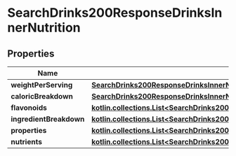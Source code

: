
# SearchDrinks200ResponseDrinksInnerNutrition

## Properties
| Name | Type | Description | Notes |
| ------------ | ------------- | ------------- | ------------- |
| **weightPerServing** | [**SearchDrinks200ResponseDrinksInnerNutritionWeightPerServing**](SearchDrinks200ResponseDrinksInnerNutritionWeightPerServing.md) |  |  [optional] |
| **caloricBreakdown** | [**SearchDrinks200ResponseDrinksInnerNutritionCaloricBreakdown**](SearchDrinks200ResponseDrinksInnerNutritionCaloricBreakdown.md) |  |  [optional] |
| **flavonoids** | [**kotlin.collections.List&lt;SearchDrinks200ResponseDrinksInnerNutritionFlavonoidsInner&gt;**](SearchDrinks200ResponseDrinksInnerNutritionFlavonoidsInner.md) |  |  [optional] |
| **ingredientBreakdown** | [**kotlin.collections.List&lt;SearchDrinks200ResponseDrinksInnerNutritionIngredientBreakdownInner&gt;**](SearchDrinks200ResponseDrinksInnerNutritionIngredientBreakdownInner.md) |  |  [optional] |
| **properties** | [**kotlin.collections.List&lt;SearchDrinks200ResponseDrinksInnerNutritionFlavonoidsInner&gt;**](SearchDrinks200ResponseDrinksInnerNutritionFlavonoidsInner.md) |  |  [optional] |
| **nutrients** | [**kotlin.collections.List&lt;SearchDrinks200ResponseDrinksInnerNutritionNutrientsInner&gt;**](SearchDrinks200ResponseDrinksInnerNutritionNutrientsInner.md) |  |  [optional] |



